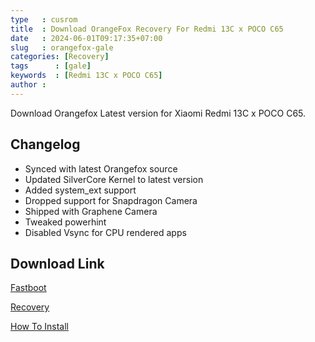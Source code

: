 ```yaml
---
type   : cusrom
title  : Download OrangeFox Recovery For Redmi 13C x POCO C65
date   : 2024-06-01T09:17:35+07:00
slug   : orangefox-gale
categories: [Recovery]
tags      : [gale]
keywords  : [Redmi 13C x POCO C65]
author : 
---
```


Download Orangefox Latest version for Xiaomi Redmi 13C x POCO C65.

## Changelog
- Synced with latest Orangefox source
- Updated SilverCore Kernel to latest version
- Added system_ext support
- Dropped support for Snapdragon Camera
- Shipped with Graphene Camera
- Tweaked powerhint
- Disabled Vsync for CPU rendered apps

## Download Link
[Fastboot](https://sourceforge.net/projects/sheshu/files/sky/OrangeFox/OrangeFox-Unofficial-sky_22_10_2023.img/download)

[Recovery](/)

[How To Install](https://wiki.orangefox.tech/en/guides/installing_orangefox)

